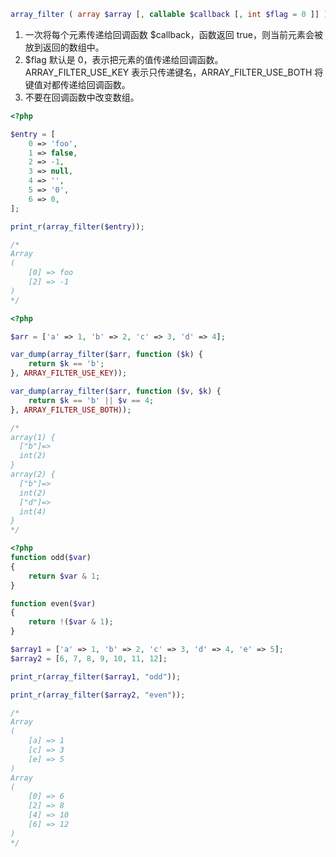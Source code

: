 ```php
array_filter ( array $array [, callable $callback [, int $flag = 0 ]] ) : array
```
1. 一次将每个元素传递给回调函数 $callback，函数返回 true，则当前元素会被放到返回的数组中。
2. $flag 默认是 0，表示把元素的值传递给回调函数。ARRAY_FILTER_USE_KEY 表示只传递键名，ARRAY_FILTER_USE_BOTH 将键值对都传递给回调函数。
3. 不要在回调函数中改变数组。

```php
<?php

$entry = [
    0 => 'foo',
    1 => false,
    2 => -1,
    3 => null,
    4 => '',
    5 => '0',
    6 => 0,
];

print_r(array_filter($entry));

/*
Array
(
    [0] => foo
    [2] => -1
)
*/
```

```php
<?php

$arr = ['a' => 1, 'b' => 2, 'c' => 3, 'd' => 4];

var_dump(array_filter($arr, function ($k) {
    return $k == 'b';
}, ARRAY_FILTER_USE_KEY));

var_dump(array_filter($arr, function ($v, $k) {
    return $k == 'b' || $v == 4;
}, ARRAY_FILTER_USE_BOTH));

/*
array(1) {
  ["b"]=>
  int(2)
}
array(2) {
  ["b"]=>
  int(2)
  ["d"]=>
  int(4)
}
*/
```

```php
<?php
function odd($var)
{
    return $var & 1;
}

function even($var)
{
    return !($var & 1);
}

$array1 = ['a' => 1, 'b' => 2, 'c' => 3, 'd' => 4, 'e' => 5];
$array2 = [6, 7, 8, 9, 10, 11, 12];

print_r(array_filter($array1, "odd"));

print_r(array_filter($array2, "even"));

/*
Array
(
    [a] => 1
    [c] => 3
    [e] => 5
)
Array
(
    [0] => 6
    [2] => 8
    [4] => 10
    [6] => 12
)
*/
```